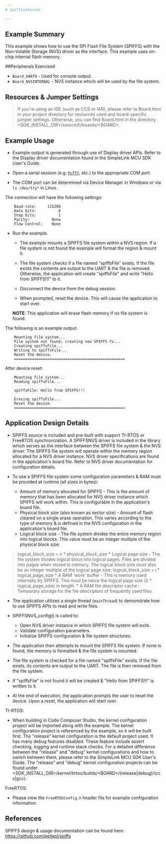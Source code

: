 ```yaml
---
# spiffsinternal

---
```


## Example Summary

This example shows how to use the SPI Flash File System (SPIFFS) with the
Non-Volatile Storage (NVS) driver as the interface. This example uses on-chip
internal flash memory.

##Peripherals Exercised

* `Board_UART0` - Used for console output.
* `Board_NVSINTERNAL` - NVS instance which will be used by the file system.

## Resources & Jumper Settings

> If you're using an IDE (such as CCS or IAR), please refer to Board.html in
 your project directory for resources used and board-specific jumper settings.
 Otherwise, you can find Board.html in the directory
 &lt;SDK_INSTALL_DIR&gt;/source/ti/boards/&lt;BOARD&gt;.

## Example Usage

* Example output is generated through use of Display driver APIs. Refer to the
Display driver documentation found in the  SimpleLink MCU SDK User's Guide.

* Open a serial session (e.g. [`PuTTY`](http://www.putty.org/ "PuTTY's
 Homepage"), etc.) to the appropriate COM port.
* The COM port can be determined via Device Manager in Windows or via
 `ls /dev/tty*` in Linux.

The connection will have the following settings:
```
    Baud-rate:     115200
    Data bits:          8
    Stop bits:          1
    Parity:          None
    Flow Control:    None
```

* Run the example.
    * The example mounts a SPIFFS file system within a NVS region.  If a file
system is not found the example will format the region & mount it.

    * The file system checks if a file named "spiffsFile" exists.  If the file
exists the contents are output to the UART & the file is removed.  Otherwise,
the application will create "spiffsFile" and write "Hello from SPIFFS!!!" to it.

    * Disconnect the device from the debug session.

    * When prompted, reset the device. This will cause the application to start
over.


    __NOTE__: This application will erase flash memory if no file system is found.


The following is an example output.
```
    Mounting file system...
    File system not found; creating new SPIFFS fs...
    Creating spiffsFile...
    Writing to spiffsFile...
    Reset the device.
    ==================================================
```
After device reset:
```
    Mounting file system...
    Reading spiffsFile...

    spiffsFile: Hello from SPIFFS!!!

    Erasing spiffsFile...
    Reset the device.
    ==================================================
```


## Application Design Details

* SPIFFS source is included and pre-built with support TI-RTOS or FreeRTOS
synchronization.  A SPIFFSNVS driver is included in the library which serves as
the interface between the SPIFFS file system & the NVS driver.  The SPIFFS file
system will operate within the memory region allocated for a NVS driver
instance.  NVS driver specifications are found in the application's board file.
Refer to NVS driver documentation for configuration details.

* To use a SPIFFS file system some configuration parameters & RAM must be
provided at runtime (all sizes in bytes):
    * Amount of memory allocated for SPIFFS - This is the amount of memory that
has been allocated for NVS driver instance which SPIFFS will work within.  This
is configurable in the application's board file.
    * Physical block size (also known as sector size) - Amount of flash cleared
on a single erase operation.  This varies according to the type of memory & is
defined in the NVS configuration in the application's board file.
    * Logical block size - The file system divides the entire memory region into
logical blocks.  This value must be an integer multiple of the physical block
size:
> logical_block_size = n * physical_block_size
    * Logical page size - The file system divides logical blocs into logical
pages.  Files are divided into pages when stored in memory.  The logical block
size must also be an integer multiple of the logical page size:
> logical_block_size = i * logical_page_size
    * A RAM 'work' buffer - This is memory used internally by SPIFFS.  This must
be twice the logical page size (2 * logical_page_size) in length.
    * A RAM file descriptor cache - Temporary storage for the file descriptors
of frequently used files.

* The application utilizes a single thread (`mainThread`) to demonstrate how to
use SPIFFS APIs to read and write files.

* SPIFFSNVS_config() is called to:
    * Open NVS driver instance in which SPIFFS file system will exits.
    * Validate configuration parameters.
    * Initialize SPIFFS configuration & file system structures.

* The application then attempts to mount the SPIFFS file system.  If none is
found, the memory is formatted & the file system is mounted.

* The file system is checked for a file named "spiffsFile" exists.  If the file
exists, its contents are output to the UART.  The file is then removed from the
file system.

* If "spiffsFile" is not found it will be created & "Hello from SPIFFS!!!" is
written to it.

* At the end of execution, the application prompts the user to reset the
device. Upon a reset, the application will start over.


TI-RTOS:

* When building in Code Composer Studio, the kernel configuration project will
be imported along with the example. The kernel configuration project is
referenced by the example, so it will be built first. The "release" kernel
configuration is the default project used. It has many debug features disabled.
These feature include assert checking, logging and runtime stack checks. For a
detailed difference between the "release" and "debug" kernel configurations and
how to switch between them, please refer to the SimpleLink MCU SDK User's
Guide. The "release" and "debug" kernel configuration projects can be found
under &lt;SDK_INSTALL_DIR&gt;/kernel/tirtos/builds/&lt;BOARD&gt;/(release|debug)/(ccs|gcc).

FreeRTOS:

* Please view the `FreeRTOSConfig.h` header file for example configuration
information.

## References
SPIFFS design & usage documentation can be found here:
    https://github.com/pellepl/spiffs
